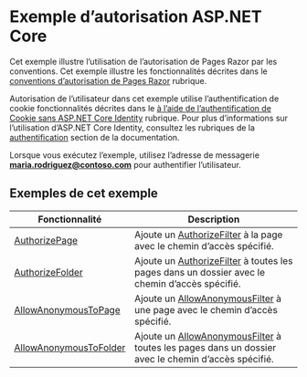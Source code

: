 # <a name="aspnet-core-authorization-sample"></a>Exemple d’autorisation ASP.NET Core

Cet exemple illustre l’utilisation de l’autorisation de Pages Razor par les conventions. Cet exemple illustre les fonctionnalités décrites dans le [conventions d’autorisation de Pages Razor](https://docs.microsoft.com/aspnet/core/security/authorization/razor-pages-authorization) rubrique.

Autorisation de l’utilisateur dans cet exemple utilise l’authentification de cookie fonctionnalités décrites dans le [à l’aide de l’authentification de Cookie sans ASP.NET Core Identity](https://docs.microsoft.com/aspnet/core/security/authentication/cookie) rubrique. Pour plus d’informations sur l’utilisation d’ASP.NET Core Identity, consultez les rubriques de la [authentification](https://docs.microsoft.com/aspnet/core/security/authentication/index) section de la documentation.

Lorsque vous exécutez l’exemple, utilisez l’adresse de messagerie  **maria.rodriguez@contoso.com**  pour authentifier l’utilisateur.

## <a name="examples-in-this-sample"></a>Exemples de cet exemple

| Fonctionnalité | Description |
| ------- | ----------- |
| [AuthorizePage](https://docs.microsoft.com/dotnet/api/microsoft.extensions.dependencyinjection.pageconventioncollectionextensions.authorizepage) | Ajoute un [AuthorizeFilter](https://docs.microsoft.com/dotnet/api/microsoft.aspnetcore.mvc.authorization.authorizefilter) à la page avec le chemin d’accès spécifié. |
| [AuthorizeFolder](https://docs.microsoft.com/dotnet/api/microsoft.extensions.dependencyinjection.pageconventioncollectionextensions.authorizefolder) | Ajoute un [AuthorizeFilter](https://docs.microsoft.com/dotnet/api/microsoft.aspnetcore.mvc.authorization.authorizefilter) à toutes les pages dans un dossier avec le chemin d’accès spécifié. |
| [AllowAnonymousToPage](https://docs.microsoft.com/dotnet/api/microsoft.extensions.dependencyinjection.pageconventioncollectionextensions.allowanonymoustopage) | Ajoute un [AllowAnonymousFilter](https://docs.microsoft.com/dotnet/api/microsoft.aspnetcore.mvc.authorization.allowanonymousfilter) à une page avec le chemin d’accès spécifié. |
| [AllowAnonymousToFolder](https://docs.microsoft.com/dotnet/api/microsoft.extensions.dependencyinjection.pageconventioncollectionextensions.allowanonymoustofolder) | Ajoute un [AllowAnonymousFilter](https://docs.microsoft.com/dotnet/api/microsoft.aspnetcore.mvc.authorization.allowanonymousfilter) à toutes les pages dans un dossier avec le chemin d’accès spécifié. |
